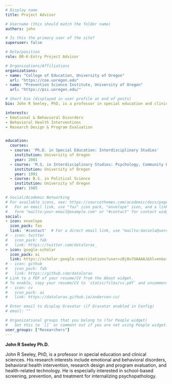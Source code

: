 ```yaml
---
# Display name
title: Project Advisor

# Username (this should match the folder name)
authors: john

# Is this the primary user of the site?
superuser: false

# Role/position
role: OR-K-Entry Project Advisor

# Organizations/Affiliations
organizations:
- name: "College of Education, University of Oregon"
  url: "https://coe.uoregon.edu"
- name: "Prevention Science Institute, University of Oregon"
  url: "https://psi.uoregon.edu/"

# Short bio (displayed in user profile at end of posts)
bio: John R Seeley, PhD, is a professor in special education and clinical sciences. His research interests include emotional and behavioral disorders, behavioral health intervention, research design and program evaluation, and health-related technology. He is especially interested in school-based screening, prevention, and treatment for internalizing psychopathology.

interests:
- Emotional & Behavioral Disorders
- Behavioral Health Interventions
- Research Design & Program Evaluation


education:
  courses:
  - course: 'Ph.D. in Special Education: Interdisciplinary Studies'
    institution: University of Oregon
    year: 2001
  - course: 'M.S. in Interdisciplinary Studies: Psychology, Community Health & Descision Science'
    institution: University of Oregon
    year: 1991
  - course: B.S. in Political Science
    institution: University of Oregon
    year: 1985

# Social/Academic Networking
# For available icons, see: https://sourcethemes.com/academic/docs/page-builder/#icons
#   For an email link, use "fas" icon pack, "envelope" icon, and a link in the
#   form "mailto:your-email@example.com" or "#contact" for contact widget.
social:
- icon: envelope
  icon_pack: fas
  link: '#contact'  # For a direct email link, use "mailto:daniela@uoregon.edu".
# - icon: twitter
#   icon_pack: fab
#   link: https://twitter.com/datalorax_
- icon: google-scholar
  icon_pack: ai
  link: https://scholar.google.com/citations?user=zBj0u7UAAAAJ&hl=en&oi=ao
# - icon: github
#   icon_pack: fab
#   link: https://github.com/datalorax
# Link to a PDF of your resume/CV from the About widget.
# To enable, copy your resume/CV to `static/files/cv.pdf` and uncomment the lines below.
# - icon: cv
#   icon_pack: ai
#   link: https://datalorax.github.io/anderson-cv/

# Enter email to display Gravatar (if Gravatar enabled in Config)
# email: ""

# Organizational groups that you belong to (for People widget)
#   Set this to `[]` or comment out if you are not using People widget.
user_groups: ["Researchers"]
---
```

**John R Seeley Ph.D.**

John R Seeley, PhD, is a professor in special education and clinical sciences. His research interests include emotional and behavioral disorders, behavioral health intervention, research design and program evaluation, and health-related technology. He is especially interested in school-based screening, prevention, and treatment for internalizing psychopathology.
